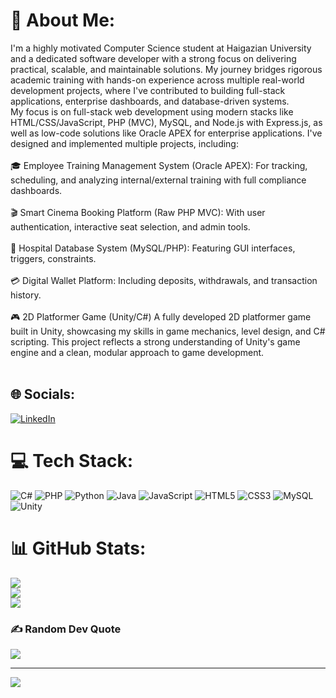 # 💫 About Me:
I'm a highly motivated Computer Science student at Haigazian University and a dedicated software developer with a strong focus on delivering practical, scalable, and maintainable solutions. My journey bridges rigorous academic training with hands-on experience across multiple real-world development projects, where I've contributed to building full-stack applications, enterprise dashboards, and database-driven systems.<br>My focus is on full-stack web development using modern stacks like HTML/CSS/JavaScript, PHP (MVC), MySQL, and Node.js with Express.js, as well as low-code solutions like Oracle APEX for enterprise applications. I've designed and implemented multiple projects, including:<br><br>🎓 Employee Training Management System (Oracle APEX): For tracking, scheduling, and analyzing internal/external training with full compliance dashboards.<br><br>🎬 Smart Cinema Booking Platform (Raw PHP MVC): With user authentication, interactive seat selection, and admin tools.<br><br>🏥 Hospital Database System (MySQL/PHP): Featuring GUI interfaces, triggers, constraints.<br><br>💳 Digital Wallet Platform: Including deposits, withdrawals, and transaction history.<br><br>🎮 2D Platformer Game (Unity/C#)
A fully developed 2D platformer game built in Unity, showcasing my skills in game mechanics, level design, and C# scripting. This project reflects a strong understanding of Unity's game engine and a clean, modular approach to game development.<br><br>


## 🌐 Socials:
[![LinkedIn](https://img.shields.io/badge/LinkedIn-%230077B5.svg?logo=linkedin&logoColor=white)](https://linkedin.com/in/https://www.linkedin.com/in/mahmoud-al-hajj/) 

# 💻 Tech Stack:
![C#](https://img.shields.io/badge/c%23-%23239120.svg?style=for-the-badge&logo=csharp&logoColor=white) ![PHP](https://img.shields.io/badge/php-%23777BB4.svg?style=for-the-badge&logo=php&logoColor=white) ![Python](https://img.shields.io/badge/python-3670A0?style=for-the-badge&logo=python&logoColor=ffdd54) ![Java](https://img.shields.io/badge/java-%23ED8B00.svg?style=for-the-badge&logo=openjdk&logoColor=white) ![JavaScript](https://img.shields.io/badge/javascript-%23323330.svg?style=for-the-badge&logo=javascript&logoColor=%23F7DF1E) ![HTML5](https://img.shields.io/badge/html5-%23E34F26.svg?style=for-the-badge&logo=html5&logoColor=white) ![CSS3](https://img.shields.io/badge/css3-%231572B6.svg?style=for-the-badge&logo=css3&logoColor=white) ![MySQL](https://img.shields.io/badge/mysql-4479A1.svg?style=for-the-badge&logo=mysql&logoColor=white) ![Unity](https://img.shields.io/badge/unity-%23000000.svg?style=for-the-badge&logo=unity&logoColor=white)
# 📊 GitHub Stats:
![](https://github-readme-stats.vercel.app/api?username=Mahmoud-Al-Hajj&theme=dark&hide_border=false&include_all_commits=false&count_private=false)<br/>
![](https://nirzak-streak-stats.vercel.app/?user=Mahmoud-Al-Hajj&theme=dark&hide_border=false)<br/>
![](https://github-readme-stats.vercel.app/api/top-langs/?username=Mahmoud-Al-Hajj&theme=dark&hide_border=false&include_all_commits=false&count_private=false&layout=compact)

### ✍️ Random Dev Quote
![](https://quotes-github-readme.vercel.app/api?type=horizontal&theme=radical)

---
[![](https://visitcount.itsvg.in/api?id=Mahmoud-Al-Hajj&icon=0&color=0)](https://visitcount.itsvg.in)

<!-- Proudly created with GPRM ( https://gprm.itsvg.in ) -->
